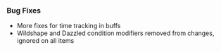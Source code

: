 ### Bug Fixes
- More fixes for time tracking in buffs
- Wildshape and Dazzled condition modifiers removed from changes, ignored on all items
